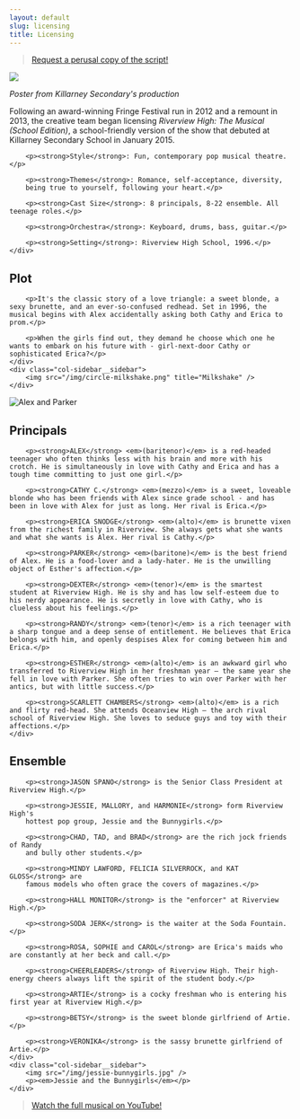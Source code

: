```yaml
---
layout: default
slug: licensing
title: Licensing
---
```


<blockquote class="callout callout--music">
    <p class="callout__content"><a href="mailto:&#115;&#116;&#101;&#119;&#97;&#114;&#116;&#64;&#114;&#105;&#118;&#101;&#114;&#118;&#105;&#101;&#119;&#104;&#105;&#103;&#104;&#116;&#104;&#101;&#109;&#117;&#115;&#105;&#99;&#97;&#108;&#46;&#99;&#111;&#109;" class="callout__link">Request a perusal
    copy of the script!</a></p>
</blockquote>

<div class="col-sidebar">
    <div class="col-sidebar__sidebar">
        <img src="/img/killarney-poster.jpg" />
        <p><em>Poster from Killarney Secondary's production</em></p>
    </div>
    <div class="col-sidebar__main u--padding-left">
        <p>Following an award-winning Fringe Festival run in 2012 and a
        remount in 2013, the creative team began licensing <em>Riverview High: The
        Musical (School Edition)</em>, a school-friendly version of the show
        that debuted at Killarney Secondary School in January 2015.</p>

        <p><strong>Style</strong>: Fun, contemporary pop musical theatre.</p>

        <p><strong>Themes</strong>: Romance, self-acceptance, diversity,
        being true to yourself, following your heart.</p>

        <p><strong>Cast Size</strong>: 8 principals, 8-22 ensemble. All teenage roles.</p>

        <p><strong>Orchestra</strong>: Keyboard, drums, bass, guitar.</p>

        <p><strong>Setting</strong>: Riverview High School, 1996.</p>
    </div>
</div>

<div class="col-sidebar">
    <div class="col-sidebar__main u--padding-right">
        <h2>Plot</h2>

        <p>It's the classic story of a love triangle: a sweet blonde, a sexy brunette, and an ever-so-confused redhead. Set in 1996, the musical begins with Alex accidentally asking both Cathy and Erica to prom.</p>

        <p>When the girls find out, they demand he choose which one he wants to embark on his future with - girl-next-door Cathy or sophisticated Erica?</p>
    </div>
    <div class="col-sidebar__sidebar">
        <img src="/img/circle-milkshake.png" title="Milkshake" />
    </div>
</div>

<div class="col-sidebar">
    <div class="col-sidebar__sidebar">
        <img src="/img/alex-parker.jpg" title="Alex and Parker" />
    </div>
    <div class="col-sidebar__main u--padding-left">
        <h2>Principals</h2>

        <p><strong>ALEX</strong> <em>(baritenor)</em> is a red-headed teenager who often thinks less with his brain and more with his crotch. He is simultaneously in love with Cathy and Erica and has a tough time committing to just one girl.</p>

        <p><strong>CATHY C.</strong> <em>(mezzo)</em> is a sweet, loveable blonde who has been friends with Alex since grade school - and has been in love with Alex for just as long. Her rival is Erica.</p>

        <p><strong>ERICA SNODGE</strong> <em>(alto)</em> is brunette vixen from the richest family in Riverview. She always gets what she wants and what she wants is Alex. Her rival is Cathy.</p>

        <p><strong>PARKER</strong> <em>(baritone)</em> is the best friend of Alex. He is a food-lover and a lady-hater. He is the unwilling object of Esther's affection.</p>

        <p><strong>DEXTER</strong> <em>(tenor)</em> is the smartest student at Riverview High. He is shy and has low self-esteem due to his nerdy appearance. He is secretly in love with Cathy, who is clueless about his feelings.</p>

        <p><strong>RANDY</strong> <em>(tenor)</em> is a rich teenager with a sharp tongue and a deep sense of entitlement. He believes that Erica belongs with him, and openly despises Alex for coming between him and Erica.</p>

        <p><strong>ESTHER</strong> <em>(alto)</em> is an awkward girl who transferred to Riverview High in her freshman year – the same year she fell in love with Parker. She often tries to win over Parker with her antics, but with little success.</p>

        <p><strong>SCARLETT CHAMBERS</strong> <em>(alto)</em> is a rich and flirty red-head. She attends Oceanview High – the arch rival school of Riverview High. She loves to seduce guys and toy with their affections.</p>
    </div>
</div>

<div class="col-sidebar">
    <div class="col-sidebar__main u--padding-right">
        <h2>Ensemble</h2>

        <p><strong>JASON SPANO</strong> is the Senior Class President at Riverview High.</p>

        <p><strong>JESSIE, MALLORY, and HARMONIE</strong> form Riverview High's
        hottest pop group, Jessie and the Bunnygirls.</p>

        <p><strong>CHAD, TAD, and BRAD</strong> are the rich jock friends of Randy
        and bully other students.</p>

        <p><strong>MINDY LAWFORD, FELICIA SILVERROCK, and KAT GLOSS</strong> are
        famous models who often grace the covers of magazines.</p>

        <p><strong>HALL MONITOR</strong> is the "enforcer" at Riverview High.</p>

        <p><strong>SODA JERK</strong> is the waiter at the Soda Fountain.</p>

        <p><strong>ROSA, SOPHIE and CAROL</strong> are Erica's maids who are constantly at her beck and call.</p>

        <p><strong>CHEERLEADERS</strong> of Riverview High. Their high-energy cheers always lift the spirit of the student body.</p>

        <p><strong>ARTIE</strong> is a cocky freshman who is entering his first year at Riverview High.</p>

        <p><strong>BETSY</strong> is the sweet blonde girlfriend of Artie.</p>

        <p><strong>VERONIKA</strong> is the sassy brunette girlfriend of Artie.</p>
    </div>
    <div class="col-sidebar__sidebar">
        <img src="/img/jessie-bunnygirls.jpg" />
        <p><em>Jessie and the Bunnygirls</em></p>
    </div>
</div>

<blockquote class="callout callout--youtube">
    <p class="callout__content"><a href="https://www.youtube.com/watch?v=iq57ZqaD-_M&list=PLFt6eOAfeX7ewI5LbceUnZpD76e_uqaZ0&index=2" class="callout__link">Watch the full musical on YouTube!</a></p>
</blockquote>

